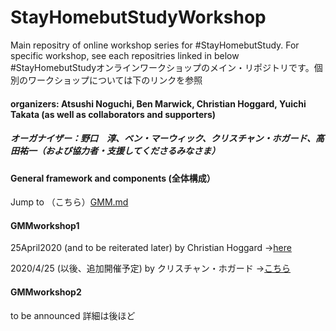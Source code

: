 # StayHomebutStudyWorkshop
Main repositry of online workshop series for #StayHomebutStudy. For specific workshop, see each repositries linked in below
#StayHomebutStudyオンラインワークショップのメイン・リポジトリです。個別のワークショップについては下のリンクを参照

#### organizers: Atsushi Noguchi, Ben Marwick, Christian Hoggard, Yuichi Takata (as well as collaborators and supporters)
##### オーガナイザー：野口　淳、ベン・マーウィック、クリスチャン・ホガード、高田祐一（および協力者・支援してくださるみなさま）

#### General framework and components (全体構成）
Jump to （こちら）[GMM.md](https://github.com/kotdijian/StayHomebutStudyWorkshop/blob/master/GMM.md)

#### GMMworkshop1
25April2020 (and to be reiterated later) by Christian Hoggard ->[here](https://github.com/CSHoggard/-workshopjapan2020)

2020/4/25 (以後、追加開催予定) by クリスチャン・ホガード ->[こちら](https://github.com/CSHoggard/-workshopjapan2020)

#### GMMworkshop2
to be announced
詳細は後ほど
